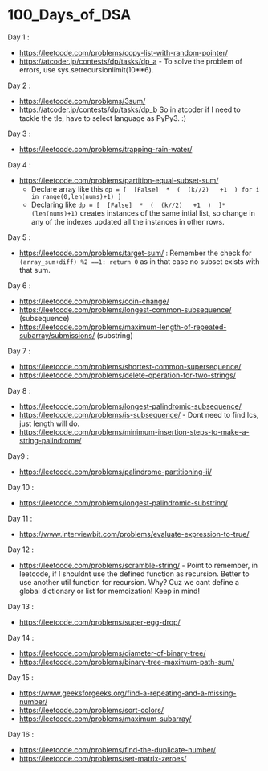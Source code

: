 # 100_Days_of_DSA

Day 1 :
- https://leetcode.com/problems/copy-list-with-random-pointer/
- https://atcoder.jp/contests/dp/tasks/dp_a  - To solve the problem of errors, use sys.setrecursionlimit(10**6).

Day 2 :
- https://leetcode.com/problems/3sum/
- https://atcoder.jp/contests/dp/tasks/dp_b So in atcoder if I need to tackle the tle, have to select language as PyPy3. :)

Day 3 :
- https://leetcode.com/problems/trapping-rain-water/

Day 4 :
- https://leetcode.com/problems/partition-equal-subset-sum/
  - Declare array like this ```dp = [  [False]  *  (  (k//2)   +1  ) for i in range(0,len(nums)+1) ]```
  - Declaring like ```dp = [  [False]  *  (  (k//2)   +1  )  ]*(len(nums)+1)``` creates instances of the same intial list, so change in any of the indexes updated all the instances in other rows.

Day 5 :
- https://leetcode.com/problems/target-sum/ : Remember the check for ```(array_sum+diff) %2 ==1: return 0``` as in that case no subset exists with that sum.

Day 6 :
- https://leetcode.com/problems/coin-change/
- https://leetcode.com/problems/longest-common-subsequence/ (subsequence)
- https://leetcode.com/problems/maximum-length-of-repeated-subarray/submissions/ (substring)
       
Day 7 :
- https://leetcode.com/problems/shortest-common-supersequence/
- https://leetcode.com/problems/delete-operation-for-two-strings/

Day 8 :
- https://leetcode.com/problems/longest-palindromic-subsequence/
- https://leetcode.com/problems/is-subsequence/ - Dont need to find lcs, just length will do.
- https://leetcode.com/problems/minimum-insertion-steps-to-make-a-string-palindrome/

Day9 :
- https://leetcode.com/problems/palindrome-partitioning-ii/

Day 10 :
- https://leetcode.com/problems/longest-palindromic-substring/

Day 11 :
- https://www.interviewbit.com/problems/evaluate-expression-to-true/

Day 12 :
- https://leetcode.com/problems/scramble-string/ - Point to remember, in leetcode, if I shouldnt use the defined function as recursion. Better to use another util function for recursion. Why? Cuz we cant define a global dictionary or list for memoization! Keep in mind!

Day 13 :
- https://leetcode.com/problems/super-egg-drop/

Day 14 :
- https://leetcode.com/problems/diameter-of-binary-tree/
- https://leetcode.com/problems/binary-tree-maximum-path-sum/

Day 15 :
- https://www.geeksforgeeks.org/find-a-repeating-and-a-missing-number/
- https://leetcode.com/problems/sort-colors/
- https://leetcode.com/problems/maximum-subarray/

Day 16 :
- https://leetcode.com/problems/find-the-duplicate-number/
- https://leetcode.com/problems/set-matrix-zeroes/
